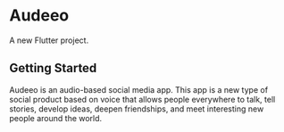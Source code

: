 # Audeeo

A new Flutter project.

## Getting Started

Audeeo is an audio-based social media app. This app is a new type of social product based on voice that allows people everywhere to talk, tell stories, develop ideas, deepen friendships, and meet interesting new people around the world.
